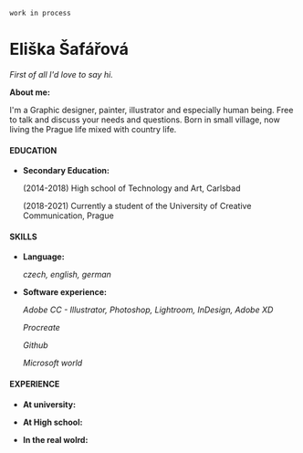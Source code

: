 `work in process`

# Eliška Šafářová

*First of all I'd love to say hi.* 



**About me:** 

I'm a Graphic designer, painter, illustrator and especially human being. Free to talk and discuss your needs and questions.
Born in small village, now living the Prague life mixed with country life.

#### EDUCATION

* **Secondary Education:** 

  (2014-2018) High school of Technology and Art, Carlsbad
  
  
  (2018-2021) Currently a student of the University of Creative Communication, Prague 
 
 
 #### SKILLS
 
 * **Language:** 
 
    *czech, english, german*
    
 * **Software experience:** 
  
   *Adobe CC - Illustrator, Photoshop, Lightroom, InDesign, Adobe XD*
   
   *Procreate*
   
   *Github*
   
   *Microsoft world*

 #### EXPERIENCE
  * **At university:** 
  
  * **At High school:**
  
  * **In the real wolrd:** 
 

   

   
 
